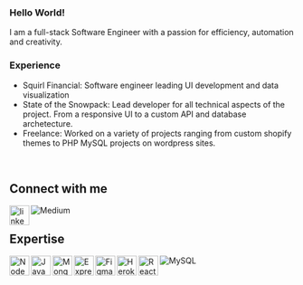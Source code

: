 ### Hello World!
I am a full-stack Software Engineer with a passion for efficiency, automation and creativity. 

### Experience
- Squirl Financial: Software engineer leading UI development and data visualization
- State of the Snowpack: Lead developer for all technical aspects of the project. From a responsive UI to a custom API and database archetecture.
- Freelance: Worked on a variety of projects ranging from custom shopify themes to PHP MySQL projects on wordpress sites.
<br>

## Connect with me 

[<img align="left" alt="linkedin" style='height: 35px' src="https://cdn.jsdelivr.net/gh/devicons/devicon/icons/linkedin/linkedin-original.svg" />](https://www.linkedin.com/in/josh-oleary-a91aa7201/)

[<img align="left" alt="Medium" src="https://img.shields.io/badge/Medium-12100E?style=for-the-badge&logo=medium&logoColor=white" />](https://jdoleary91.medium.com/)

<br>

## Expertise 

<img align="left" alt="NodeJS" style='height: 35px' src="https://cdn.jsdelivr.net/gh/devicons/devicon/icons/nodejs/nodejs-original.svg" />

<img align="left" alt="JavaScript" style='height: 35px' src="https://cdn.jsdelivr.net/gh/devicons/devicon/icons/javascript/javascript-original.svg" />

<img align="left" alt="MongoDB" style='height: 35px' src="https://cdn.jsdelivr.net/gh/devicons/devicon/icons/mongodb/mongodb-original-wordmark.svg" />

<img align="left" alt="Express" style='height: 35px; color: white,' src="https://cdn.jsdelivr.net/gh/devicons/devicon/icons/express/express-original.svg" />

<img align="left" alt="Figma" style='height: 35px' src="https://cdn.jsdelivr.net/gh/devicons/devicon/icons/figma/figma-original.svg" />

<img align="left" alt="Heroku" style='height: 35px' src="https://cdn.jsdelivr.net/gh/devicons/devicon/icons/heroku/heroku-plain-wordmark.svg" />

<img align="left" alt="React" style='height: 35px' src="https://cdn.jsdelivr.net/gh/devicons/devicon/icons/react/react-original-wordmark.svg" />

<img align="left" alt="MySQL" src="https://cdn.jsdelivr.net/gh/devicons/devicon/icons/mysql/mysql-original-wordmark.svg" />

